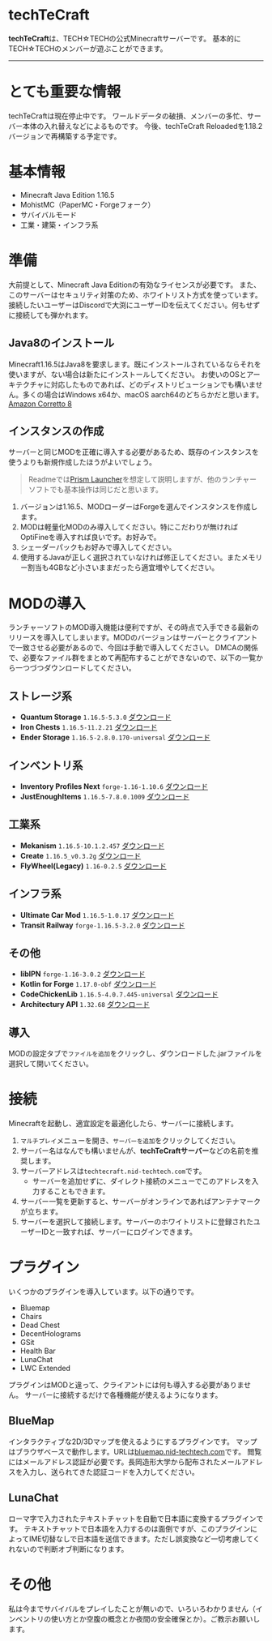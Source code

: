 # techTeCraft
**techTeCraft**は、TECH☆TECHの公式Minecraftサーバーです。
基本的にTECH☆TECHのメンバーが遊ぶことができます。

---
# とても重要な情報
techTeCraftは現在停止中です。
ワールドデータの破損、メンバーの多忙、サーバー本体の入れ替えなどによるものです。
今後、techTeCraft Reloadedを1.18.2バージョンで再構築する予定です。

# 基本情報
- Minecraft Java Edition 1.16.5
- MohistMC（PaperMC・Forgeフォーク）
- サバイバルモード
- 工業・建築・インフラ系

# 準備
大前提として、Minecraft Java Editionの有効なライセンスが必要です。
また、このサーバーはセキュリティ対策のため、ホワイトリスト方式を使っています。接続したいユーザーはDiscordで大渕にユーザーIDを伝えてください。何もせずに接続しても弾かれます。
## Java8のインストール
Minecraft1.16.5はJava8を要求します。既にインストールされているならそれを使いますが、ない場合は新たにインストールしてください。
お使いのOSとアーキテクチャに対応したものであれば、どのディストリビューションでも構いません。多くの場合はWindows x64か、macOS aarch64のどちらかだと思います。
[Amazon Corretto 8](https://docs.aws.amazon.com/ja_jp/corretto/latest/corretto-8-ug/downloads-list.html)
## インスタンスの作成
サーバーと同じMODを正確に導入する必要があるため、既存のインスタンスを使うよりも新規作成したほうがよいでしょう。
> Readmeでは[Prism Launcher](https://prismlauncher.org/download/)を想定して説明しますが、他のランチャーソフトでも基本操作は同じだと思います。
1. バージョンは1.16.5、MODローダーはForgeを選んでインスタンスを作成します。
2. MODは軽量化MODのみ導入してください。特にこだわりが無ければOptiFineを導入すれば良いです。お好みで。
3. シェーダーパックもお好みで導入してください。
4. 使用するJavaが正しく選択されていなければ修正してください。またメモリー割当も4GBなど小さいままだったら適宜増やしてください。

# MODの導入
ランチャーソフトのMOD導入機能は便利ですが、その時点で入手できる最新のリリースを導入してしまいます。MODのバージョンはサーバーとクライアントで一致させる必要があるので、今回は手動で導入してください。
DMCAの関係で、必要なファイル群をまとめて再配布することができないので、以下の一覧から一つづつダウンロードしてください。
## ストレージ系
- **Quantum Storage** `1.16.5-5.3.0` [ダウンロード](https://www.curseforge.com/minecraft/mc-mods/quantumstorage/download/3103918)
- **Iron Chests** `1.16.5-11.2.21` [ダウンロード](https://www.curseforge.com/minecraft/mc-mods/iron-chests/download/3543538)
- **Ender Storage** `1.16.5-2.8.0.170-universal` [ダウンロード](https://www.curseforge.com/minecraft/mc-mods/ender-storage-1-8/download/3737982)
## インベントリ系
- **Inventory Profiles Next** `forge-1.16-1.10.6` [ダウンロード](https://www.curseforge.com/minecraft/mc-mods/inventory-profiles-next/download/4753602)
- **JustEnoughItems** `1.16.5-7.8.0.1009` [ダウンロード](https://www.curseforge.com/minecraft/mc-mods/jei/download/4371666)
## 工業系
- **Mekanism** `1.16.5-10.1.2.457` [ダウンロード](https://www.curseforge.com/minecraft/mc-mods/mekanism/download/3659389)
- **Create** `1.16.5_v0.3.2g` [ダウンロード](https://www.curseforge.com/minecraft/mc-mods/create/download/3536025)
- **FlyWheel(Legacy)** `1.16-0.2.5` [ダウンロード](https://www.curseforge.com/minecraft/mc-mods/flywheel/download/3535459)
## インフラ系
- **Ultimate Car Mod** `1.16.5-1.0.17` [ダウンロード](https://www.curseforge.com/minecraft/mc-mods/ultimate-car-mod/download/3310670)
- **Transit Railway** `forge-1.16.5-3.2.0` [ダウンロード](https://www.curseforge.com/minecraft/mc-mods/minecraft-transit-railway/download/4358196)
## その他
- **libIPN** `forge-1.16-3.0.2` [ダウンロード](https://www.curseforge.com/minecraft/mc-mods/libipn/download/4574569)
- **Kotlin for Forge** `1.17.0-obf` [ダウンロード](https://www.curseforge.com/minecraft/mc-mods/kotlin-for-forge/download/3675495)
- **CodeChickenLib** `1.16.5-4.0.7.445-universal` [ダウンロード](https://www.curseforge.com/minecraft/mc-mods/codechicken-lib-1-8/download/3681973)
- **Architectury API** `1.32.68` [ダウンロード](https://www.curseforge.com/minecraft/mc-mods/architectury-api/download/4521290)
## 導入
MODの設定タブで`ファイルを追加`をクリックし、ダウンロードした.jarファイルを選択して開いてください。

# 接続
Minecraftを起動し、適宜設定を最適化したら、サーバーに接続します。
1. `マルチプレイ`メニューを開き、`サーバーを追加`をクリックしてください。
2. サーバー名はなんでも構いませんが、**techTeCraftサーバー**などの名前を推奨します。
3. サーバーアドレスは`techtecraft.nid-techtech.com`です。
	- サーバーを追加せずに、ダイレクト接続のメニューでこのアドレスを入力することもできます。
4. サーバー一覧を更新すると、サーバーがオンラインであればアンテナマークが立ちます。
5. サーバーを選択して接続します。サーバーのホワイトリストに登録されたユーザーIDと一致すれば、サーバーにログインできます。

# プラグイン
いくつかのプラグインを導入しています。以下の通りです。
- Bluemap
- Chairs
- Dead Chest
- DecentHolograms
- GSit
- Health Bar
- LunaChat
- LWC Extended

プラグインはMODと違って、クライアントには何も導入する必要がありません。
サーバーに接続するだけで各種機能が使えるようになります。
## BlueMap
インタラクティブな2D/3Dマップを使えるようにするプラグインです。
マップはブラウザベースで動作します。URLは[bluemap.nid-techtech.com](https://bluemap.nid-techtech.com)です。
閲覧にはメールアドレス認証が必要です。長岡造形大学から配布されたメールアドレスを入力し、送られてきた認証コードを入力してください。
## LunaChat
ローマ字で入力されたテキストチャットを自動で日本語に変換するプラグインです。
テキストチャットで日本語を入力するのは面倒ですが、このプラグインによってIME切替なしで日本語を送信できます。ただし誤変換など一切考慮してくれないので判断オブ判断になります。
# その他
私は今までサバイバルをプレイしたことが無いので、いろいろわかりません（インベントリの使い方とか空腹の概念とか夜間の安全確保とか）。ご教示お願いします。
